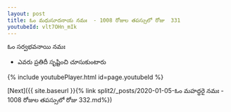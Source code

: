 ```yaml
---
layout: post
title: ఓం మధుసూదనాయ నమః  - 1008 రోజుల తపస్సులో రోజు  331
youtubeId: vlt7OHn_mIk
---
```

 
 
 ఓం సర్వభవనాయి నమః  
 
 -  ఎవరు ప్రతిదీ సృష్టించి చూసుకుంటారు 
 
  
 
  
 
 
 
 
 
 


{% include youtubePlayer.html id=page.youtubeId %}
 
[Next]({{ site.baseurl }}{% link  split2/_posts/2020-01-05-ఓం మహద్ధరై నమః  - 1008 రోజుల తపస్సులో రోజు  332.md%})
 
